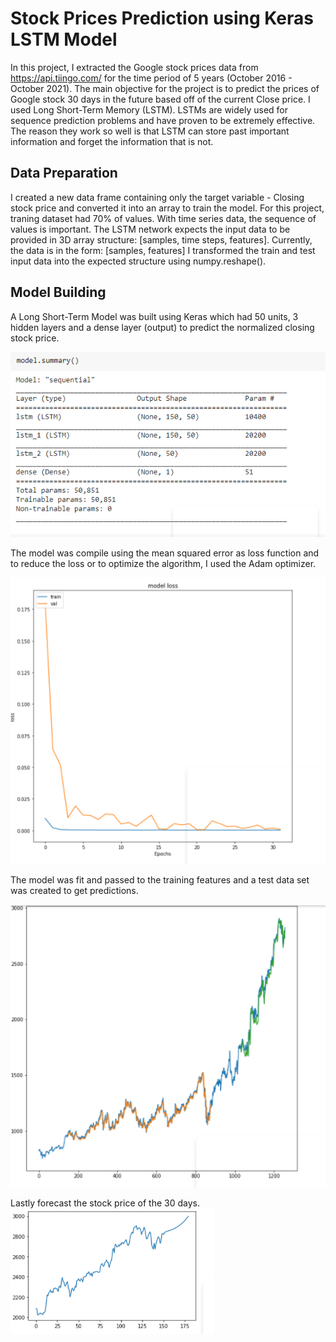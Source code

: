 # Stock Prices Prediction using Keras LSTM Model

In this project, I extracted the Google stock prices data from https://api.tiingo.com/ for the time period of 5 years (October 2016 - October 2021). The main objective for the project is to predict the prices of Google stock 30 days in the future based off of the current Close price. I used Long Short-Term Memory (LSTM). LSTMs are widely used for sequence prediction problems and have proven to be extremely effective. The reason they work so well is that LSTM can store past important information and forget the information that is not.

## Data Preparation
I created a new data frame containing only the target variable - Closing stock price and converted it into an array to train the model. For this project, traning dataset had 70% of values. With time series data, the sequence of values is important. The LSTM network expects the input data to be provided in 3D array structure: [samples, time steps, features]. Currently, the data is in the form: [samples, features] I transformed the train and test input data into the expected structure using numpy.reshape().

## Model Building
A Long Short-Term Model was built using Keras which had 50 units, 3 hidden layers and a dense layer (output) to predict the normalized closing stock price.

![Model Summary](https://github.com/kshitij-raj/Stock-Price-Prediction-LSTM/blob/main/PNG_Files/ModelSummary.png)



The model was compile using the mean squared error as loss function and to reduce the loss or to optimize the algorithm, I used the Adam optimizer.

![Model Loss Score](https://github.com/kshitij-raj/Stock-Price-Prediction-LSTM/blob/main/PNG_Files/ModelLoss.png)


The model was fit and passed to the training features and a test data set was created to get predictions.

![Model Prediction](https://github.com/kshitij-raj/Stock-Price-Prediction-LSTM/blob/main/PNG_Files/ModelPrediction.png)


Lastly forecast the stock price of the 30 days.
![Model Forecast](https://github.com/kshitij-raj/Stock-Price-Prediction-LSTM/blob/main/PNG_Files/ModelForcast.png)
